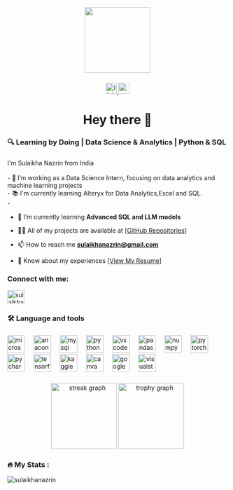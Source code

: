 <div align="center">
  <img height="150" src="https://media.giphy.com/media/v1.Y2lkPTc5MGI3NjExcXBjeTJvYWNlcnB3bGtndTN2Y2FwNW5lMHRrMW9wNXNuZnZ0N2tyMSZlcD12MV9naWZzX3NlYXJjaCZjdD1n/l46Cy1rHbQ92uuLXa/giphy.gif"  />
</div>

###

<div align="center">
  <a href="https://www.linkedin.com/in/sulaikha-nazrin/" target="_blank">
    <img src="https://img.shields.io/static/v1?message=LinkedIn&logo=linkedin&label=&color=0077B5&logoColor=white&labelColor=&style=for-the-badge" height="25" alt="linkedin logo"  />
  </a>
  <a href="sulaikhanazrin@gmail.com" target="_blank">
    <img src="https://img.shields.io/static/v1?message=Gmail&logo=gmail&label=&color=D14836&logoColor=white&labelColor=&style=for-the-badge" height="25" alt="gmail logo"  />
  </a>
</div>

###

<h1 align="center">Hey there 👋</h1>

###

<h3 align="left">🔍 Learning by Doing | Data Science & Analytics | Python & SQL</h3>

###

<p align="left">I'm Sulaikha Nazrin from India<br><br>- 🔭 I’m working as a Data Science Intern, focusing on data analytics and machine learning projects  <br>- 📚 I'm currently learning Alteryx for Data Analytics,Excel and SQL.  <br>-</p>

- 🌱 I’m currently learning **Advanced SQL and LLM models**

- 👨‍💻 All of my projects are available at [[GitHub Repositories](https://github.com/sulaikhanazrin?tab=repositories)]

- 📫 How to reach me **sulaikhanazrin@gmail.com**

- 📄 Know about my experiences [[View My Resume](https://drive.google.com/file/d/1sR-kMmbkk5x4A4NVrpkNlgT5tjQG5oB8/view?usp=sharing)]

<h3 align="left">Connect with me:</h3>
<p align="left">
<a href="https://linkedin.com/in/sulaikha nazrin" target="blank"><img align="center" src="https://raw.githubusercontent.com/rahuldkjain/github-profile-readme-generator/master/src/images/icons/Social/linked-in-alt.svg" alt="sulaikha nazrin" height="30" width="40" /></a>
</p>

<h3 align="left">🛠 Language and tools</h3>

###

<div align="left">
  <img src="https://cdn.jsdelivr.net/gh/devicons/devicon/icons/microsoftsqlserver/microsoftsqlserver-plain.svg" height="40" alt="microsoftsqlserver logo"  />
  <img width="12" />
  <img src="https://cdn.jsdelivr.net/gh/devicons/devicon/icons/anaconda/anaconda-original.svg" height="40" alt="anaconda logo"  />
  <img width="12" />
  <img src="https://cdn.jsdelivr.net/gh/devicons/devicon/icons/mysql/mysql-original.svg" height="40" alt="mysql logo"  />
  <img width="12" />
  <img src="https://cdn.jsdelivr.net/gh/devicons/devicon/icons/python/python-original.svg" height="40" alt="python logo"  />
  <img width="12" />
  <img src="https://cdn.jsdelivr.net/gh/devicons/devicon/icons/vscode/vscode-original.svg" height="40" alt="vscode logo"  />
  <img width="12" />
  <img src="https://cdn.jsdelivr.net/gh/devicons/devicon/icons/pandas/pandas-original.svg" height="40" alt="pandas logo"  />
  <img width="12" />
  <img src="https://cdn.jsdelivr.net/gh/devicons/devicon/icons/numpy/numpy-original.svg" height="40" alt="numpy logo"  />
  <img width="12" />
  <img src="https://cdn.jsdelivr.net/gh/devicons/devicon/icons/pytorch/pytorch-original.svg" height="40" alt="pytorch logo"  />
  <img width="12" />
  <img src="https://cdn.jsdelivr.net/gh/devicons/devicon/icons/pycharm/pycharm-original.svg" height="40" alt="pycharm logo"  />
  <img width="12" />
  <img src="https://cdn.jsdelivr.net/gh/devicons/devicon/icons/tensorflow/tensorflow-original.svg" height="40" alt="tensorflow logo"  />
  <img width="12" />
  <img src="https://cdn.jsdelivr.net/gh/devicons/devicon/icons/kaggle/kaggle-original-wordmark.svg" height="40" alt="kaggle logo"  />
  <img width="12" />
  <img src="https://cdn.jsdelivr.net/gh/devicons/devicon/icons/canva/canva-original.svg" height="40" alt="canva logo"  />
  <img width="12" />
  <img src="https://cdn.jsdelivr.net/gh/devicons/devicon/icons/google/google-original.svg" height="40" alt="google logo"  />
  <img width="12" />
  <img src="https://cdn.jsdelivr.net/gh/devicons/devicon/icons/visualstudio/visualstudio-plain.svg" height="40" alt="visualstudio logo"  />
</div>

###
###

<div align="center">
  <img src="https://streak-stats.demolab.com?user=sulaikhanazrin&locale=en&mode=daily&theme=dracula&hide_border=false&border_radius=5&order=3" height="150" alt="streak graph"  />
  <img src="https://github-profile-trophy.vercel.app?username=sulaikhanazrin&theme=dracula&column=-1&row=1&margin-w=8&margin-h=8&no-bg=false&no-frame=false&order=4" height="150" alt="trophy graph"  />
</div>

###
<h3 align="left">🔥   My Stats :</h3>
<p><img align="center" src="https://github-readme-stats.vercel.app/api/top-langs?username=sulaikhanazrin&show_icons=true&locale=en&layout=compact" alt="sulaikhanazrin" /></p>
